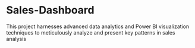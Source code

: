 # Sales-Dashboard
This project harnesses advanced data analytics and Power BI visualization techniques to meticulously analyze and present key patterns in sales analysis
